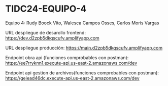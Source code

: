 # TIDC24-EQUIPO-4
Equipo 4: Rudy Boock Vito, Walesca Campos Osses, Carlos Moris Vargas


URL despliegue de desarollo frontend: https://dev.d2zpb5dkqscufv.amplifyapp.com


URL despliegue producción: https://main.d2zpb5dkqscufv.amplifyapp.com


Endpoint obra api (funciones comprobables con postman): https://ee7rryknn1.execute-api.us-east-2.amazonaws.com/dev

Endpoint api gestion de archivos(funciones comprobables con postman): https://geiead46dc.execute-api.us-east-2.amazonaws.com/dev